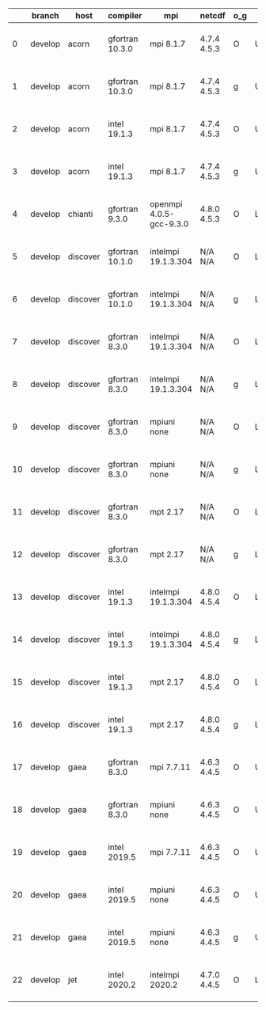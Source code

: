 |    | branch   | host     | compiler        | mpi                     | netcdf      | o_g   | os     | build   | u_pass   | u_fail   | s_pass   | s_fail   | e_pass   | e_fail   | nuopc_pass   | nuopc_fail   | artifacts_hash                                                                                                                                                      | modified                  |
|----|----------|----------|-----------------|-------------------------|-------------|-------|--------|---------|----------|----------|----------|----------|----------|----------|--------------|--------------|---------------------------------------------------------------------------------------------------------------------------------------------------------------------|---------------------------|
|  0 | develop  | acorn    | gfortran 10.3.0 | mpi 8.1.7               | 4.7.4 4.5.3 | O     | Unicos | pass    | 13647    | 0        | 49       | 0        | 80       | 0        | 50           | 0            | [artifacts](https://github.com/esmf-org/esmf-test-artifacts/tree/b99956e37b0260edac57a480a894d4bcd0b59e70/develop/acorn/gfortran/10.3.0/O/mpi/8.1.7)                | 2022-03-29 01:50:56 +0000 |
|  1 | develop  | acorn    | gfortran 10.3.0 | mpi 8.1.7               | 4.7.4 4.5.3 | g     | Unicos | pass    | 13647    | 0        | 49       | 0        | 80       | 0        | 50           | 0            | [artifacts](https://github.com/esmf-org/esmf-test-artifacts/tree/5884f317f82ce99b87650a4944d4ebbd89cc9d18/develop/acorn/gfortran/10.3.0/g/mpi/8.1.7)                | 2022-03-29 01:57:07 +0000 |
|  2 | develop  | acorn    | intel 19.1.3    | mpi 8.1.7               | 4.7.4 4.5.3 | O     | Unicos | pass    | 13647    | 0        | 49       | 0        | 80       | 0        | 50           | 0            | [artifacts](https://github.com/esmf-org/esmf-test-artifacts/tree/19ea2fa8b708fa9ba384d33d2f74a9198dece3dc/develop/acorn/intel/19.1.3/O/mpi/8.1.7)                   | 2022-03-29 01:53:25 +0000 |
|  3 | develop  | acorn    | intel 19.1.3    | mpi 8.1.7               | 4.7.4 4.5.3 | g     | Unicos | pass    | 13647    | 0        | 49       | 0        | 80       | 0        | 50           | 0            | [artifacts](https://github.com/esmf-org/esmf-test-artifacts/tree/6e945134c125ad6967479186c8302860168838e8/develop/acorn/intel/19.1.3/g/mpi/8.1.7)                   | 2022-03-29 01:53:33 +0000 |
|  4 | develop  | chianti  | gfortran 9.3.0  | openmpi 4.0.5-gcc-9.3.0 | 4.8.0 4.5.3 | O     | Linux  | pass    | 13646    | 1        | 49       | 0        | 80       | 0        | 50           | 0            | [artifacts](https://github.com/esmf-org/esmf-test-artifacts/tree/3be76019a866b34dc3be7690a92e7062452495bb/develop/chianti/gfortran/9.3.0/O/openmpi/4.0.5-gcc-9.3.0) | 2022-03-29 01:55:41 -0400 |
|  5 | develop  | discover | gfortran 10.1.0 | intelmpi 19.1.3.304     | N/A N/A     | O     | Linux  | pass    | 13632    | 15       | 49       | 0        | 80       | 0        | 50           | 0            | [artifacts](https://github.com/esmf-org/esmf-test-artifacts/tree/47547eda2b6ecff9305acb9f664a1979c0538aae/develop/discover/gfortran/10.1.0/O/intelmpi/19.1.3.304)   | 2022-03-29 01:38:45 -0400 |
|  6 | develop  | discover | gfortran 10.1.0 | intelmpi 19.1.3.304     | N/A N/A     | g     | Linux  | pass    | 13632    | 15       | 49       | 0        | 80       | 0        | 50           | 0            | [artifacts](https://github.com/esmf-org/esmf-test-artifacts/tree/d64ead7bd85109b9423166b884cf7ad236cd2227/develop/discover/gfortran/10.1.0/g/intelmpi/19.1.3.304)   | 2022-03-29 01:46:15 -0400 |
|  7 | develop  | discover | gfortran 8.3.0  | intelmpi 19.1.3.304     | N/A N/A     | O     | Linux  | pass    | 13632    | 15       | 49       | 0        | 80       | 0        | 50           | 0            | [artifacts](https://github.com/esmf-org/esmf-test-artifacts/tree/495f213bc4e9e330dd363a034a37f841d5093fde/develop/discover/gfortran/8.3.0/O/intelmpi/19.1.3.304)    | 2022-03-29 01:38:11 -0400 |
|  8 | develop  | discover | gfortran 8.3.0  | intelmpi 19.1.3.304     | N/A N/A     | g     | Linux  | pass    | 13632    | 15       | 49       | 0        | 80       | 0        | 50           | 0            | [artifacts](https://github.com/esmf-org/esmf-test-artifacts/tree/1d2d105b62a9d2cb3d45898365c76405c9889862/develop/discover/gfortran/8.3.0/g/intelmpi/19.1.3.304)    | 2022-03-29 01:46:49 -0400 |
|  9 | develop  | discover | gfortran 8.3.0  | mpiuni none             | N/A N/A     | O     | Linux  | pass    | 12121    | 0        | 8        | 0        | 43       | 0        | 0            | 50           | [artifacts](https://github.com/esmf-org/esmf-test-artifacts/tree/6e77a7bfed5c0e1917da58b5103d3e43009d3cae/develop/discover/gfortran/8.3.0/O/mpiuni/none)            | 2022-03-29 01:26:24 -0400 |
| 10 | develop  | discover | gfortran 8.3.0  | mpiuni none             | N/A N/A     | g     | Linux  | pass    | 12121    | 0        | 8        | 0        | 43       | 0        | 0            | 50           | [artifacts](https://github.com/esmf-org/esmf-test-artifacts/tree/495f213bc4e9e330dd363a034a37f841d5093fde/develop/discover/gfortran/8.3.0/g/mpiuni/none)            | 2022-03-29 01:38:11 -0400 |
| 11 | develop  | discover | gfortran 8.3.0  | mpt 2.17                | N/A N/A     | O     | Linux  | pass    | 13647    | 0        | 49       | 0        | 80       | 0        | 46           | 4            | [artifacts](https://github.com/esmf-org/esmf-test-artifacts/tree/4cbab9bc22b6543ab9e099da9574a9294f6e1f5d/develop/discover/gfortran/8.3.0/O/mpt/2.17)               | 2022-03-29 01:29:35 -0400 |
| 12 | develop  | discover | gfortran 8.3.0  | mpt 2.17                | N/A N/A     | g     | Linux  | pass    | 13647    | 0        | 49       | 0        | 80       | 0        | 46           | 4            | [artifacts](https://github.com/esmf-org/esmf-test-artifacts/tree/47547eda2b6ecff9305acb9f664a1979c0538aae/develop/discover/gfortran/8.3.0/g/mpt/2.17)               | 2022-03-29 01:38:45 -0400 |
| 13 | develop  | discover | intel 19.1.3    | intelmpi 19.1.3.304     | 4.8.0 4.5.4 | O     | Linux  | pass    | 13647    | 0        | 49       | 0        | 80       | 0        | 50           | 0            | [artifacts](https://github.com/esmf-org/esmf-test-artifacts/tree/1f6141accc5f2d16ab77eb8ab3c4bd13eaffd1f1/develop/discover/intel/19.1.3/O/intelmpi/19.1.3.304)      | 2022-03-29 01:54:51 -0400 |
| 14 | develop  | discover | intel 19.1.3    | intelmpi 19.1.3.304     | 4.8.0 4.5.4 | g     | Linux  | pass    | 13647    | 0        | 49       | 0        | 80       | 0        | 50           | 0            | [artifacts](https://github.com/esmf-org/esmf-test-artifacts/tree/8205a3cf1396347ebd466f4d24109ee4380d568f/develop/discover/intel/19.1.3/g/intelmpi/19.1.3.304)      | 2022-03-29 01:59:08 -0400 |
| 15 | develop  | discover | intel 19.1.3    | mpt 2.17                | 4.8.0 4.5.4 | O     | Linux  | pass    | 13647    | 0        | 49       | 0        | 80       | 0        | 0            | 50           | [artifacts](https://github.com/esmf-org/esmf-test-artifacts/tree/0ce208f37f55fe5269451383f1e221ecb99145f6/develop/discover/intel/19.1.3/O/mpt/2.17)                 | 2022-03-29 01:45:21 -0400 |
| 16 | develop  | discover | intel 19.1.3    | mpt 2.17                | 4.8.0 4.5.4 | g     | Linux  | pass    | 13647    | 0        | 49       | 0        | 80       | 0        | 0            | 50           | [artifacts](https://github.com/esmf-org/esmf-test-artifacts/tree/22ca27103dd424b1558dc5683e66f224edbbbdd8/develop/discover/intel/19.1.3/g/mpt/2.17)                 | 2022-03-29 01:48:08 -0400 |
| 17 | develop  | gaea     | gfortran 8.3.0  | mpi 7.7.11              | 4.6.3 4.4.5 | O     | Unicos | pass    | pending  | pending  | pending  | pending  | pending  | pending  | pending      | pending      | [artifacts](https://github.com/esmf-org/esmf-test-artifacts/tree/0361c206660fd66b2f3dc742845f16e220b7cc3f/develop/gaea/gfortran/8.3.0/O/mpi/7.7.11)                 | 2022-03-29 00:26:20 -0400 |
| 18 | develop  | gaea     | gfortran 8.3.0  | mpiuni none             | 4.6.3 4.4.5 | O     | Unicos | pass    | 12121    | 0        | 8        | 0        | 43       | 0        | 0            | 50           | [artifacts](https://github.com/esmf-org/esmf-test-artifacts/tree/7ef8e014efa0e14883a11bb0109fd7e7487021b4/develop/gaea/gfortran/8.3.0/O/mpiuni/none)                | 2022-03-29 01:38:36 -0400 |
| 19 | develop  | gaea     | intel 2019.5    | mpi 7.7.11              | 4.6.3 4.4.5 | O     | Unicos | pass    | 13632    | 15       | 49       | 0        | 80       | 0        | 47           | 3            | [artifacts](https://github.com/esmf-org/esmf-test-artifacts/tree/920eb9be588a63937c8acfdd74fd18bcfb122a7d/develop/gaea/intel/2019.5/O/mpi/7.7.11)                   | 2022-03-29 01:54:22 -0400 |
| 20 | develop  | gaea     | intel 2019.5    | mpiuni none             | 4.6.3 4.4.5 | O     | Unicos | pass    | 12106    | 15       | 8        | 0        | 43       | 0        | 0            | 50           | [artifacts](https://github.com/esmf-org/esmf-test-artifacts/tree/91d1a7e744de36d8e9b42ac0a28ad384078fc805/develop/gaea/intel/2019.5/O/mpiuni/none)                  | 2022-03-29 01:30:11 -0400 |
| 21 | develop  | gaea     | intel 2019.5    | mpiuni none             | 4.6.3 4.4.5 | g     | Unicos | pass    | 12106    | 15       | 8        | 0        | 43       | 0        | 0            | 50           | [artifacts](https://github.com/esmf-org/esmf-test-artifacts/tree/3dce255917183a05fefdd6bc1dc91119ab5dea85/develop/gaea/intel/2019.5/g/mpiuni/none)                  | 2022-03-29 01:39:33 -0400 |
| 22 | develop  | jet      | intel 2020.2    | intelmpi 2020.2         | 4.7.0 4.4.5 | O     | Linux  | fail    | fail     | fail     | fail     | fail     | fail     | fail     | 0            | 50           | [artifacts](https://github.com/esmf-org/esmf-test-artifacts/tree/bf12067ae14d3c1d20fbf3daa31a28a177f2de8f/develop/jet/intel/2020.2/O/intelmpi/2020.2)               | 2022-03-29 03:58:03 +0000 |